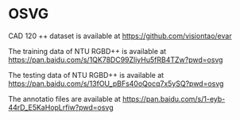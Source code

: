 # OSVG
CAD 120 ++ dataset is available at https://github.com/visiontao/evar

The training data of NTU RGBD++ is available at  https://pan.baidu.com/s/1QK78DC99ZliyHu5fRB4TZw?pwd=osvg

The testing data of NTU RGBD++ is available at https://pan.baidu.com/s/13fOU_pBFs40oQocq7x5ySQ?pwd=osvg

The annotatio files are available at https://pan.baidu.com/s/1-eyb-44rD_E5KaHopLrfiw?pwd=osvg

